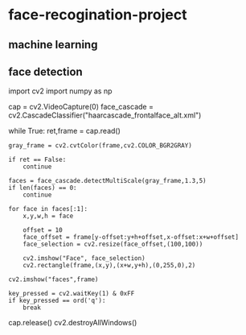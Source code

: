 # face-recogination-project
## machine learning


## face detection


import cv2
import numpy as np 

cap = cv2.VideoCapture(0)
face_cascade = cv2.CascadeClassifier("haarcascade_frontalface_alt.xml")

while True:
	ret,frame = cap.read()

	gray_frame = cv2.cvtColor(frame,cv2.COLOR_BGR2GRAY)

	if ret == False:
		continue

	faces = face_cascade.detectMultiScale(gray_frame,1.3,5)
	if len(faces) == 0:
		continue

	for face in faces[:1]:
		x,y,w,h = face

		offset = 10
		face_offset = frame[y-offset:y+h+offset,x-offset:x+w+offset]
		face_selection = cv2.resize(face_offset,(100,100))

		cv2.imshow("Face", face_selection)
		cv2.rectangle(frame,(x,y),(x+w,y+h),(0,255,0),2)

	cv2.imshow("faces",frame)

	key_pressed = cv2.waitKey(1) & 0xFF
	if key_pressed == ord('q'):
		break

cap.release()
cv2.destroyAllWindows()
